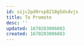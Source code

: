 ```yaml
---
id: sijc2pd0rvp8218g5dsdvjs
title: To Promote
desc: ''
updated: 1670203006083
created: 1670203006083
---
```

